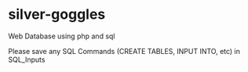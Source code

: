 # silver-goggles
Web Database using php and sql

Please save any SQL Commands (CREATE TABLES, INPUT INTO, etc) in SQL_Inputs
